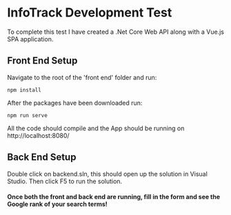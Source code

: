 # InfoTrack Development Test

To complete this test I have created a .Net Core Web API along with a Vue.js SPA application.

## Front End Setup

Navigate to the root of the 'front end' folder and run:

```
npm install
```

After the packages have been downloaded run:

```
npm run serve
```

All the code should compile and the App should be running on http://localhost:8080/

## Back End Setup

Double click on backend.sln, this should open up the solution in Visual Studio. Then click F5 to run the solution.

#### Once both the front and back end are running, fill in the form and see the Google rank of your search terms!
